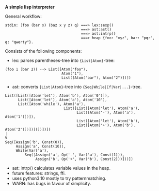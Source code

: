 **A simple lisp interpreter**

General workflow:
```
stdin: (foo (bar x) (baz x y z) q) ===> lex:sexp() 
                                   ===> ast:ast() 
                                   ===> ast:intrp() 
                                   ===> heap {foo: "xyz", bar: "pqr", q: "qwerty"}.
```

Consists of the following components:
 - lex: parses parentheses-tree into `{List|Atom}`-tree:

```
(foo 1 (bar 2)) --> List([Atom("foo"),
                          Atom("1"),
                          List([Atom("bar"), Atom("2")])])
```

 - ast: converts `{List|Atom}`-tree into `{Seq|While|If|Var|...}`-tree.

```
List([List([Atom('let'), Atom('b'), Atom('0')]),
      List([Atom('let'), Atom('a'), Atom('10'),
      List([Atom('while'), Atom('a'),
                           List([List([Atom('let'), Atom('a'),
                                 List([Atom('-'), Atom('a'), Atom('1')])]),
                                 List([Atom('let'), Atom('b'),
                                 List([Atom('+'), Atom('b'), Atom('2')])])])])])])
|
V
Seq([Assign('b', Const(0)),
     Assign('a', Const(10)),
     While(Var('a'),
         Seq([Assign('a', Op('-', Var('a'), Const(1))),
              Assign('b', Op('+', Var('b'), Const(2)))]))])
```

 - ast: intrp() calculates variable values in the heap.
 - future features: strings, ffi.
 - uses python3.10 mostly to try patternmatching.
 - WARN: has bugs in favour of simplicity.
